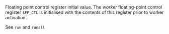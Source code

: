 Floating point control register initial value. The *worker*
floating-point control register `$FP_CTL` is initialised with the
contents of this register prior to worker activation.

See `run` and `runall`
